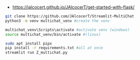* https://jalcocert.github.io/JAlcocerT/get-started-with-flask/


```sh
git clone https://github.com/JAlcocerT/Streamlit-MultiChat
python3 -m venv multichat_venv #create the venv

multichat_venv\Scripts\activate #activate venv (windows)
source multichat_venv/bin/activate #(linux)
```

```sh
sudo apt install pipx
pip install -r requirements.txt #all at once
streamlit run Z_multichat.py
```